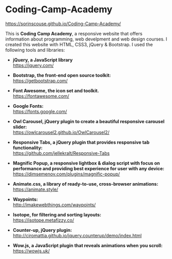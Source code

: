 # Coding-Camp-Academy
https://sorinscouse.github.io/Coding-Camp-Academy/

This is **Coding Camp Academy**, a responsive website that offers information about programming, web develpment and web design courses. I created this website with HTML, CSS3, jQuery & Bootstrap. I used the following tools and libraries:

* **jQuery, a JavaScript library** <br> 
https://jquery.com/

* **Bootstrap, the front-end open source toolkit:** <br> 
https://getbootstrap.com/

* **Font Awesome, the icon set and toolkit.** <br> 
https://fontawesome.com/

* **Google Fonts:** <br> 
https://fonts.google.com/

* **Owl Carousel, jQuery plugin to create a beautiful responsive carousel slider:** <br> 
https://owlcarousel2.github.io/OwlCarousel2/

* **Responsive Tabs, a jQuery plugin that provides responsive tab functionality:** <br> 
https://github.com/jellekralt/Responsive-Tabs

* **Magnific Popup, a responsive lightbox & dialog script with focus on performance and providing best experience for user with any device:** <br> 
https://dimsemenov.com/plugins/magnific-popup/

* **Animate.css,  a library of ready-to-use, cross-browser animations:** <br> 
https://animate.style/

* **Waypoints:** <br> 
http://imakewebthings.com/waypoints/

* **Isotope, for filtering and sorting layouts:** <br> 
https://isotope.metafizzy.co/

* **Counter-up, jQuery plugin:** <br> 
http://ciromattia.github.io/jquery.counterup/demo/index.html

* **Wow.js, a JavaScript plugin that reveals animations when you scroll:** <br>
https://wowjs.uk/
